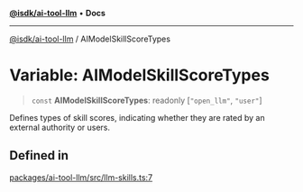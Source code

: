 [**@isdk/ai-tool-llm**](../README.md) • **Docs**

***

[@isdk/ai-tool-llm](../globals.md) / AIModelSkillScoreTypes

# Variable: AIModelSkillScoreTypes

> `const` **AIModelSkillScoreTypes**: readonly [`"open_llm"`, `"user"`]

Defines types of skill scores, indicating whether they are rated by an external authority or users.

## Defined in

[packages/ai-tool-llm/src/llm-skills.ts:7](https://github.com/isdk/ai-tool-llm.js/blob/c551b330a82a79e61c6412bbe0899ddc282205b8/src/llm-skills.ts#L7)

